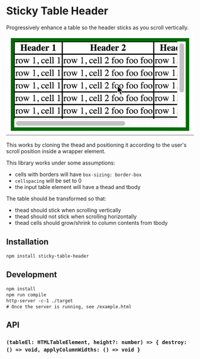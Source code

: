 # Sticky Table Header

Progressively enhance a table so the header sticks as you scroll vertically.

![Demo](./demo.gif)

This works by cloning the thead and positioning it according to the user's scroll position inside a wrapper element.

This library works under some assumptions:
- cells with borders will have `box-sizing: border-box`
- `cellspacing` will be set to 0
- the input table element will have a thead and tbody

The table should be transformed so that:
- thead should stick when scrolling vertically
- thead should not stick when scrolling horizontally
- thead cells should grow/shrink to column contents from tbody

## Installation

```
npm install sticky-table-header
```

## Development

```
npm install
npm run compile
http-server -c-1 ./target
# Once the server is running, see /example.html
```

## API

### `(tableEl: HTMLTableElement, height?: number) => { destroy: () => void, applyColumnWidths: () => void }`
